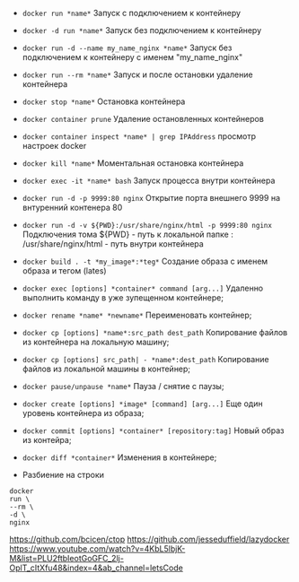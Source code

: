 * ```docker run *name*```  Запуск с подключением к контейнеру 
* ```docker -d run *name*``` Запуск без подключением к контейнеру 
* ```docker run -d --name my_name_nginx *name*``` Запуск без подключением к контейнеру с именем "my_name_nginx"
* ```docker run --rm *name*``` Запуск и после остановки удаление контейнера 
* ```docker stop *name*``` Остановка контейнера 
* ```docker container prune``` Удаление остановленных контейнеров
* ```docker container inspect *name* | grep IPAddress``` просмотр настроек docker
* ```docker kill *name*``` Моментальная остановка контейнера 
* ```docker exec -it *name* bash``` Запуск процесса внутри контейнера
* ```docker run -d -p 9999:80 nginx``` Открытие порта внешнего 9999 на внтуренний контенера 80
* ```docker run -d -v ${PWD}:/usr/share/nginx/html -p 9999:80 nginx``` Подключения тома ${PWD} - путь к локальной папке : /usr/share/nginx/html - путь внутри контейнера
* ```docker build . -t *my_image*:*teg*``` Создание образа с именем образа и тегом (lates)
* ```docker exec [options] *container* command [arg...]```  Удаленно выполнить команду в уже зупещенном контейнере;
* ```docker rename *name* *newname*```  Переименовать контейнер;
* ```docker cp [options] *name*:src_path dest_path``` Копирование файлов из контейнера на локальную машину;
* ```docker cp [options] src_path| - *name*:dest_path``` Копирование файлов из локальной машины в контейнер;
* ```docker pause/unpause *name*``` Пауза / снятие с паузы; 
* ```docker create [options] *image* [command] [arg...]``` Еще один уровень контейнера из образа;
* ```docker commit [options] *container* [repository:tag]``` Новый образ из контейра;
* ```docker diff *container*``` Изменения в контейнере;


* Разбиение на строки
``` 
docker
run \
--rm \
-d \
nginx 
``` 

https://github.com/bcicen/ctop
https://github.com/jesseduffield/lazydocker
https://www.youtube.com/watch?v=4KbL5lbjK-M&list=PLU2ftbIeotGoGFC_2lj-OplT_cItXfu48&index=4&ab_channel=letsCode
